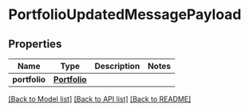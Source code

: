 # PortfolioUpdatedMessagePayload

## Properties
Name | Type | Description | Notes
------------ | ------------- | ------------- | -------------
**portfolio** | [**Portfolio**](Portfolio.md) |  | 

[[Back to Model list]](../README.md#documentation-for-models) [[Back to API list]](../README.md#documentation-for-api-endpoints) [[Back to README]](../README.md)


